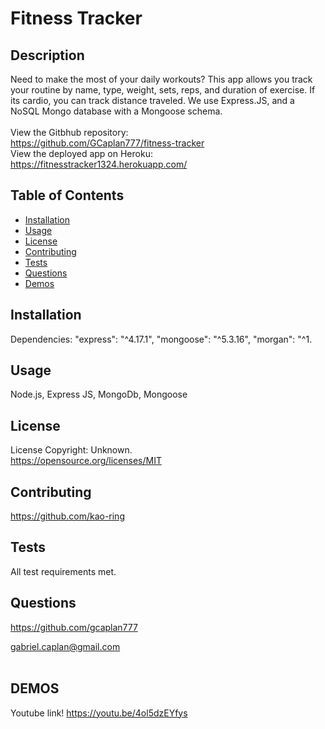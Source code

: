 # Fitness Tracker

## Description

Need to make the most of your daily workouts? This app allows you track your routine by name, type, weight, sets, reps, and duration of exercise. If its cardio, you can track distance traveled. We use Express.JS, and a NoSQL Mongo database with a Mongoose schema.
<br><br>
View the Gitbhub repository: <br>
https://github.com/GCaplan777/fitness-tracker
<br>
View the deployed app on Heroku:<br>
https://fitnesstracker1324.herokuapp.com/

## Table of Contents

- [Installation](#Installation)
- [Usage](#Usage)
- [License](#License)
- [Contributing](#Contributing)
- [Tests](#Tests)
- [Questions](#Questions)
- [Demos](#Demos)

## Installation

Dependencies:
"express": "^4.17.1",
"mongoose": "^5.3.16",
"morgan": "^1.

## Usage

Node.js, Express JS, MongoDb, Mongoose

## License

License Copyright: Unknown. <br>https://opensource.org/licenses/MIT

## Contributing

https://github.com/kao-ring

## Tests

All test requirements met.

## Questions

https://github.com/gcaplan777

gabriel.caplan@gmail.com
<br><br>

## DEMOS

Youtube link!
https://youtu.be/4ol5dzEYfys
